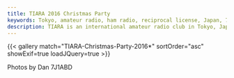 ```yaml
---
title: TIARA 2016 Christmas Party
keywords: Tokyo, amateur radio, ham radio, reciprocal license, Japan, 7J1YAA
description: TIARA is an international amateur radio club in Tokyo, Japan.
---
```


{{< gallery match="TIARA-Christmas-Party-2016*" sortOrder="asc" showExif=true loadJQuery=true >}}

Photos by Dan 7J1ABD

